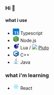 ### Hi 👋

#### what i use

* <img src="https://raw.githubusercontent.com/github/explore/80688e429a7d4ef2fca1e82350fe8e3517d3494d/topics/typescript/typescript.png" height="20"> Typescript
* <img src="https://raw.githubusercontent.com/github/explore/80688e429a7d4ef2fca1e82350fe8e3517d3494d/topics/nodejs/nodejs.png" height="20"> Node.js
* <img src="https://raw.githubusercontent.com/github/explore/80688e429a7d4ef2fca1e82350fe8e3517d3494d/topics/lua/lua.png" height="20"> Lua / <img src="https://avatars.githubusercontent.com/u/108627128" height="20"> [Pluto](https://pluto-lang.org/)
* <img src="https://raw.githubusercontent.com/devicons/devicon/master/icons/cplusplus/cplusplus-original.svg" height="20"> C++
* <img src="https://raw.githubusercontent.com/devicons/devicon/master/icons/java/java-original.svg" height="20"> Java

### what i'm learning
* <img src="https://raw.githubusercontent.com/github/explore/80688e429a7d4ef2fca1e82350fe8e3517d3494d/topics/react/react.png" height="20"> React
